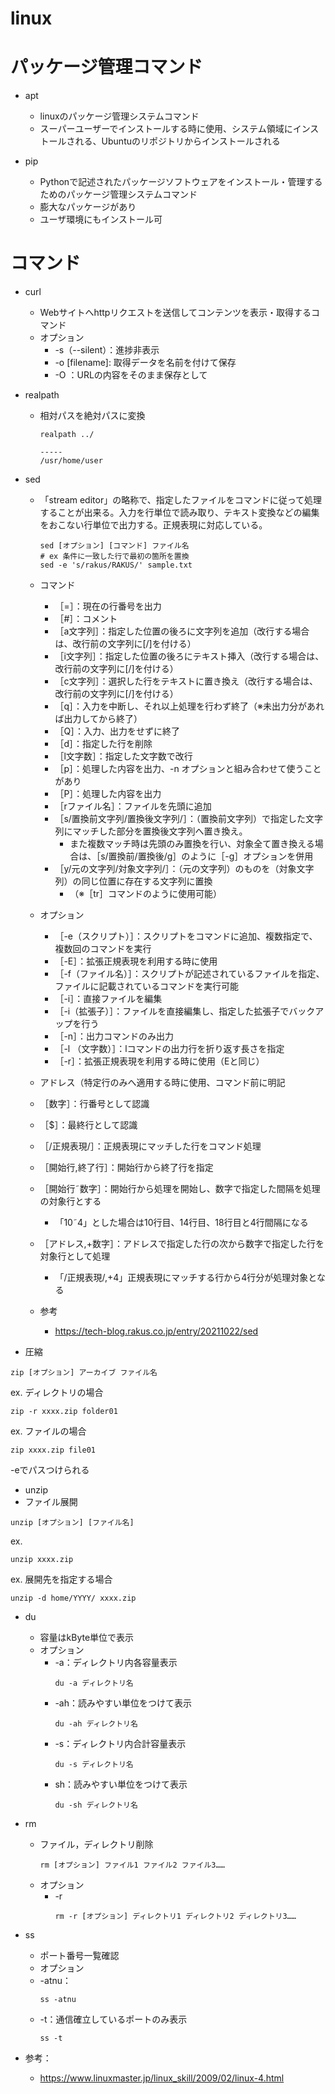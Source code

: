 # linux
# パッケージ管理コマンド
* apt
    * linuxのパッケージ管理システムコマンド
    * スーパーユーザーでインストールする時に使用、システム領域にインストールされる、Ubuntuのリポジトリからインストールされる

* pip
    * Pythonで記述されたパッケージソフトウェアをインストール・管理するためのパッケージ管理システムコマンド
    * 膨大なパッケージがあり
    * ユーザ環境にもインストール可

# コマンド
* curl
    * Webサイトへhttpリクエストを送信してコンテンツを表示・取得するコマンド
    * オプション
        * -s（--silent）：進捗非表示
        * -o [filename]: 取得データを名前を付けて保存
        * -O ：URLの内容をそのまま保存として

* realpath
    * 相対パスを絶対パスに変換
        ```shell
        realpath ../
        
        -----
        /usr/home/user
        ```

* sed
    * 「stream editor」の略称で、指定したファイルをコマンドに従って処理することが出来る。入力を行単位で読み取り、テキスト変換などの編集をおこない行単位で出力する。正規表現に対応している。
        ```shell
        sed [オプション] [コマンド] ファイル名
        # ex 条件に一致した行で最初の箇所を置換
        sed -e 's/rakus/RAKUS/' sample.txt
        ```
    * コマンド
        * ［=］：現在の行番号を出力
        * ［#］：コメント
        * ［a文字列］：指定した位置の後ろに文字列を追加（改行する場合は、改行前の文字列に[/]を付ける）
        * ［i文字列］：指定した位置の後ろにテキスト挿入（改行する場合は、改行前の文字列に[/]を付ける）
        * ［c文字列］：選択した行をテキストに置き換え（改行する場合は、改行前の文字列に[/]を付ける）
        * ［q］：入力を中断し、それ以上処理を行わず終了（※未出力分があれば出力してから終了）
        * ［Q］：入力、出力をせずに終了
        * ［d］：指定した行を削除
        * ［l文字数］：指定した文字数で改行
        * ［p］：処理した内容を出力、-n オプションと組み合わせて使うことがあり
        * ［P］：処理した内容を出力
        * ［rファイル名］：ファイルを先頭に追加
        * ［s/置換前文字列/置換後文字列/］：（置換前文字列）で指定した文字列にマッチした部分を置換後文字列へ置き換え。
            * また複数マッチ時は先頭のみ置換を行い、対象全て置き換える場合は、［s/置換前/置換後/g］のように［-g］オプションを併用
        * ［y/元の文字列/対象文字列/］：（元の文字列）のものを（対象文字列）の同じ位置に存在する文字列に置換
            * （※［tr］コマンドのように使用可能）
    * オプション
        * ［-e（スクリプト）］：スクリプトをコマンドに追加、複数指定で、複数回のコマンドを実行
        * ［-E］：拡張正規表現を利用する時に使用
        * ［-f（ファイル名）］：スクリプトが記述されているファイルを指定、ファイルに記載されているコマンドを実行可能
        * ［-i］：直接ファイルを編集
        * ［-i（拡張子）］：ファイルを直接編集し、指定した拡張子でバックアップを行う
        * ［-n］：出力コマンドのみ出力
        * ［-l （文字数）］：lコマンドの出力行を折り返す長さを指定
        * ［-r］：拡張正規表現を利用する時に使用（Eと同じ）

    * アドレス（特定行のみへ適用する時に使用、コマンド前に明記
    * ［数字］：行番号として認識
    * ［$］：最終行として認識
    * ［/正規表現/］：正規表現にマッチした行をコマンド処理
    * ［開始行,終了行］：開始行から終了行を指定
    * ［開始行˜数字］：開始行から処理を開始し、数字で指定した間隔を処理の対象行とする
        * 「10˜4」とした場合は10行目、14行目、18行目と4行間隔になる
    * ［アドレス,+数字］：アドレスで指定した行の次から数字で指定した行を対象行として処理
        * 「/正規表現/,+4」正規表現にマッチする行から4行分が処理対象となる

    * 参考
        * https://tech-blog.rakus.co.jp/entry/20211022/sed

* 圧縮
```
zip [オプション] アーカイブ ファイル名
```
ex. ディレクトリの場合
```
zip -r xxxx.zip folder01
```
ex. ファイルの場合
```
zip xxxx.zip file01
```
-eでパスつけられる

* unzip
* ファイル展開
```
unzip [オプション] [ファイル名]
```
ex.
```
unzip xxxx.zip
```
ex. 展開先を指定する場合
```
unzip -d home/YYYY/ xxxx.zip
```

* du
    * 容量はkByte単位で表示
    * オプション
        * -a：ディレクトリ内各容量表示
            ```
            du -a ディレクトリ名
            ```
        * -ah：読みやすい単位をつけて表示
            ```
            du -ah ディレクトリ名
            ```
        * -s：ディレクトリ内合計容量表示
            ```
            du -s ディレクトリ名
            ```
        - sh：読みやすい単位をつけて表示
            ```
            du -sh ディレクトリ名
            ```
* rm
    * ファイル，ディレクトリ削除
        ```
        rm [オプション] ファイル1 ファイル2 ファイル3……
        ```
    * オプション
        * -r
            ```
            rm -r [オプション] ディレクトリ1 ディレクトリ2 ディレクトリ3……
            ```

* ss
    * ポート番号一覧確認
    * オプション
    * -atnu：
        ```shell
        ss -atnu
        ```
    * -t：通信確立しているポートのみ表示
        ```shell
        ss -t
        ```

* 参考：
    * https://www.linuxmaster.jp/linux_skill/2009/02/linux-4.html